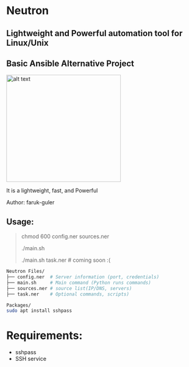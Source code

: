 # Neutron
## Lightweight and Powerful automation tool for Linux/Unix
## Basic Ansible Alternative Project
<img src="https://farukguler.com/assets/img/neutron.png" alt="alt text" width="300" height="280">

It is a lightweight, fast, and Powerful

Author: faruk-guler
## Usage:
> chmod 600 config.ner sources.ner
> 
> ./main.sh
> 
> ./main.sh task.ner # coming soon :(
~~~sh
Neutron Files/
├── config.ner  # Server information (port, credentials)
├── main.sh     # Main command (Python runs commands)
├── sources.ner # source list(IP/DNS, servers)
├── task.ner    # Optional commands, scripts)

Packages/
sudo apt install sshpass

~~~

# Requirements:
- sshpass
- SSH service


